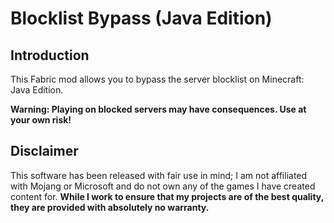 # Blocklist Bypass (Java Edition)

## Introduction

This Fabric mod allows you to bypass the server blocklist on Minecraft: Java Edition.

**Warning: Playing on blocked servers may have consequences. Use at your own risk!**

## Disclaimer

This software has been released with fair use in mind; I am not affiliated with Mojang or Microsoft and do not own any of the games I have created content for. **While I work to ensure that my projects are of the best quality, they are provided with absolutely no warranty.**
